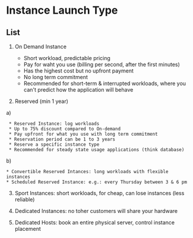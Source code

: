 # Instance Launch Type

## List
1) On Demand Instance
   * Short workload, predictable pricing
   * Pay for waht you use (billing per second, after the first minutes)
   * Has the highest cost but no upfront payment
   * No long term commitment
   * Recommended for short-term & interrupted workloads, where you can't predict how the application will behave
  
2) Reserved (min 1 year)
 
 a)
 
     * Reserved Instance: log workloads
     * Up to 75% discount compared to On-demand
     * Pay upfront for what you use with long term commitment
     * Reservation period can be 1 to 3 years
     * Reserve a specific instance type
     * Recommended for steady state usage applications (think database)
  
  b)
  
    * Convertible Reserved Intances: long workloads with flexible instances
    * Scheduled Reserved Instance: e.g.: every Thursday between 3 & 6 pm
  
  
3) Sport Instances: short workloads, for cheap, can lose instances (less reliable)

4) Dedicated Instances: no toher customers will share your hardware

5) Dedicated Hosts: book an entire physical server, control instance placement
